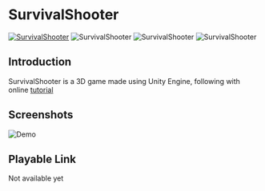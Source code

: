 # SurvivalShooter

[![SurvivalShooter](http://img.shields.io/badge/SurvivalShooter-Unity3d-darkgrey)](https://github.com/Vagacoder/SurvivalShooter/)
![SurvivalShooter](http://img.shields.io/badge/SurvivalShooter-Tutorial-darkgrey)
![SurvivalShooter](http://img.shields.io/badge/SurvivalShooter-WebGL-darkgrey)
![SurvivalShooter](http://img.shields.io/badge/SurvivalShooter-Freeware-darkgrey)

## Introduction

SurvivalShooter is a 3D game made using Unity Engine, following with online [tutorial](https://learn.unity.com/project/survival-shooter-tutorial)

## Screenshots

![Demo](pics/Survivalshooter1.gif)

## Playable Link

Not available yet
